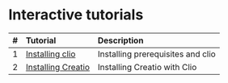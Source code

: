 # Interactive tutorials

|#  | Tutorial             | Description                      |
|:--|:--                   |:--                               |
| 1 | [Installing clio]    |Installing prerequisites and clio |
| 2 | [Installing Creatio] |Installing Creatio with Clio      |







<!-- Named links -->
[Installing clio]: ./Tutorials/01_Installing_clio.dib
[Installing Creatio]: ./Tutorials/02_Installing_creatio.dib